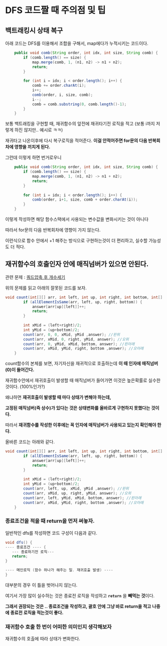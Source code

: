 # DFS 코드짤 때 주의점 및 팁

## 백트래킹시 상태 복구

아래 코드는 DFS를 이용해서 조합을 구해서, map에다가 누적시키는 코드이다.

```java
    public void comb(String order, int idx, int size, String comb) {
        if (comb.length() == size) {
            map.merge(comb, 1, (n1, n2) -> n1 + n2);
            return;
        }
        
        for (int i = idx; i < order.length(); i++) {
            comb += order.charAt(i);
            i++;
            comb(order, i, size, comb);
            i--;
            comb = comb.substring(0, comb.length()-1);
        }
    }
```

보통 백트래킹을 구현할 때, 재귀함수의 앞전에 재귀타기전 로직을 적고 (보통 i까지 저렇게 하진 않지만.. 예시로 ㅋㅋ)

재귀타고 나온이후에 다시 복구로직을 적어준다. **이걸 안적어주면 for문의 다음 반복회차에 영향을 끼치게 된다.**

그런데 이렇게 하면 번거로우니


```java
    public void comb(String order, int idx, int size, String comb) {
        if (comb.length() == size) {
            map.merge(comb, 1, (n1, n2) -> n1 + n2);
            return;
        }
        
        for (int i = idx; i < order.length(); i++) {
            comb(order, i+1, size, comb + order.charAt(i));
        }
    }
```

이렇게 작성하면 해당 함수스택에서 사용되는 변수값을 변화시키는 것이 아니다

따라서 for문의 다음 반복회차에 영향이 가지 않는다.

이런식으로 함수 안에서 +1 해주는 방식으로 구현하는것이 더 편리하고, 실수할 가능성도 더 적다.

## 재귀함수의 호출인자 안에 매직넘버가 있으면 안된다.

관련 문제 : [쿼드압축 후 개수세기](https://school.programmers.co.kr/learn/courses/30/lessons/68936)

위의 문제를 읽고 아래의 잘못된 코드를 보자.

```java
void count(int[][] arr, int left, int up, int right, int bottom, int[] answer) {
        if (allElementIsSame(arr, left, up, right, bottom)) {
            answer[arr[up][left]]++;
            return;
        }
        
        int xMid = (left+right)/2;
        int yMid = (up+bottom)/2;
        count(arr, 0, 0, xMid, yMid ,answer); //왼위
        count(arr, xMid, 0, right, yMid, answer); //오위
        count(arr, 0, yMid, xMid, bottom, answer); //왼아래
        count(arr, xMid, yMid, right, bottom ,answer); //오아래
    }
```

count함수의 본체를 보면, 자기자신을 재귀적으로 호출하는데 **이 때 인자에 매직넘버(0)이 들어간다.**

재귀함수안에서 재귀호출이 발생할 때 매직넘버가 들어가면 이것은 높은확률로 실수한 것이다. (100%인가?)

왜냐하면 **재귀호출이 발생할 때 마다 상태가 변해야 하는데,**

**고정된 매직넘버(즉 상수)가 있다는 것은 상태변화를 올바르게 구현하지 못했다는 것이다.**

따라서 **재귀함수를 작성한 이후에는 꼭 인자에 매직넘버가 사용되고 있는지 확인해야 한다.**

올바른 코드는 아래와 같다.

```java
void count(int[][] arr, int left, int up, int right, int bottom, int[] answer) {
        if (allElementIsSame(arr, left, up, right, bottom)) {
            answer[arr[up][left]]++;
            return;
        }
        
        int xMid = (left+right)/2;
        int yMid = (up+bottom)/2;
        count(arr, left, up, xMid, yMid ,answer); //왼위
        count(arr, xMid, up, right, yMid, answer); //오위
        count(arr, left, yMid, xMid, bottom, answer); //왼아래
        count(arr, xMid, yMid, right, bottom ,answer); //오아래
    }
```





### 종료조건을 적을 때 return을 먼저 써놓자.

일반적인 dfs를 작성하면 코드 구성이 다음과 같다.

```java
void dfs() {
---- 종료조건 ---- {
   --- 종료하기전 로직---
   return;
}

---- 메인로직 (함수 하나가 해주는 일. 재귀호출 발생) ---- 
}
```

대부분의 경우 이 틀을 벗어나지 않는다. 

여기서 가장 많이 실수하는 것은 종료전 로직을 작성하고 **`return`** 을 **빼먹는 것**이다.

**그래서 권장되는 것은 .. 종료조건을 작성하고, 괄호 안에 그냥 바로 return을 적고 나중에 종료전 로직을 적는것이 좋다.**


### 재귀함수 호출 한 번이 어떠한 의미인지 생각해보자

재귀함수의 호출에 따라 상태가 변화한다.
